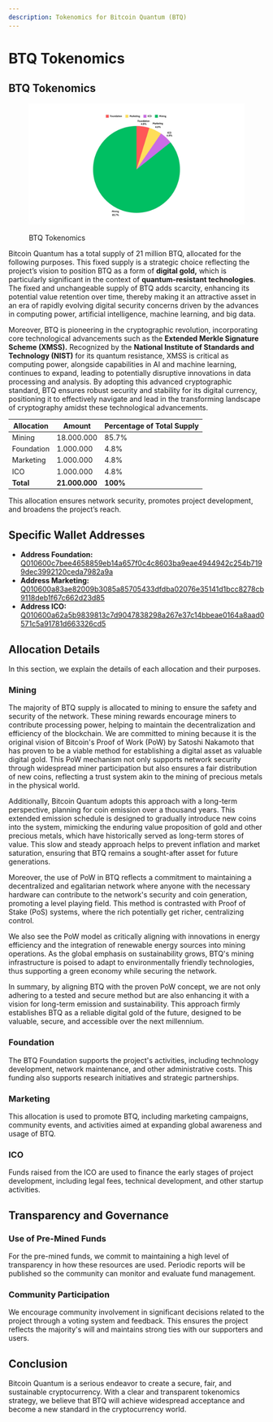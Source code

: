 ```yaml
---
description: Tokenomics for Bitcoin Quantum (BTQ)
---
```


# BTQ Tokenomics

## BTQ Tokenomics

<figure><img src=".gitbook/assets/Total Supply 21.000.000 BTQ.jpg" alt=""><figcaption><p>BTQ Tokenomics</p></figcaption></figure>

Bitcoin Quantum has a total supply of 21 million BTQ, allocated for the following purposes. This fixed supply is a strategic choice reflecting the project’s vision to position BTQ as a form of **digital gold,** which is particularly significant in the context of **quantum-resistant technologies**. The fixed and unchangeable supply of BTQ adds scarcity, enhancing its potential value retention over time, thereby making it an attractive asset in an era of rapidly evolving digital security concerns driven by the advances in computing power, artificial intelligence, machine learning, and big data.

Moreover, BTQ is pioneering in the cryptographic revolution, incorporating core technological advancements such as the **Extended Merkle Signature Scheme (XMSS).** Recognized by the **National Institute of Standards and Technology (NIST)** for its quantum resistance, XMSS is critical as computing power, alongside capabilities in AI and machine learning, continues to expand, leading to potentially disruptive innovations in data processing and analysis. By adopting this advanced cryptographic standard, BTQ ensures robust security and stability for its digital currency, positioning it to effectively navigate and lead in the transforming landscape of cryptography amidst these technological advancements.

| Allocation | Amount         | Percentage of Total Supply |
| ---------- | -------------- | -------------------------- |
| Mining     | 18.000.000     | 85.7%                      |
| Foundation | 1.000.000      | 4.8%                       |
| Marketing  | 1.000.000      | 4.8%                       |
| ICO        | 1.000.000      | 4.8%                       |
| **Total**  | **21.000.000** | **100%**                   |

This allocation ensures network security, promotes project development, and broadens the project’s reach.

## Specific Wallet Addresses

* **Address Foundation:** [Q010600c7bee4658859eb14a657f0c4c8603ba9eae4944942c254b7199dec3992120ceda7982a9a](https://explorer.bitcoinq.xyz/a/Q010600c7bee4658859eb14a657f0c4c8603ba9eae4944942c254b7199dec3992120ceda7982a9a)
* **Address Marketing:** [Q010600a83ae82009b3085a85705433dfdba02076e35141d1bcc8278cb9118deb1f67c662d23d85](https://explorer.bitcoinq.xyz/a/Q010600a83ae82009b3085a85705433dfdba02076e35141d1bcc8278cb9118deb1f67c662d23d85)
* **Address ICO:** [Q010600a62a5b9839813c7d9047838298a267e37c14bbeae0164a8aad0571c5a91781d663326cd5](https://explorer.bitcoinq.xyz/a/Q010600a62a5b9839813c7d9047838298a267e37c14bbeae0164a8aad0571c5a91781d663326cd5)

## Allocation Details

In this section, we explain the details of each allocation and their purposes.

### **Mining**

The majority of BTQ supply is allocated to mining to ensure the safety and security of the network. These mining rewards encourage miners to contribute processing power, helping to maintain the decentralization and efficiency of the blockchain. We are committed to mining because it is the original vision of Bitcoin's Proof of Work (PoW) by Satoshi Nakamoto that has proven to be a viable method for establishing a digital asset as valuable digital gold. This PoW mechanism not only supports network security through widespread miner participation but also ensures a fair distribution of new coins, reflecting a trust system akin to the mining of precious metals in the physical world.

Additionally, Bitcoin Quantum adopts this approach with a long-term perspective, planning for coin emission over a thousand years. This extended emission schedule is designed to gradually introduce new coins into the system, mimicking the enduring value proposition of gold and other precious metals, which have historically served as long-term stores of value. This slow and steady approach helps to prevent inflation and market saturation, ensuring that BTQ remains a sought-after asset for future generations.

Moreover, the use of PoW in BTQ reflects a commitment to maintaining a decentralized and egalitarian network where anyone with the necessary hardware can contribute to the network's security and coin generation, promoting a level playing field. This method is contrasted with Proof of Stake (PoS) systems, where the rich potentially get richer, centralizing control.

We also see the PoW model as critically aligning with innovations in energy efficiency and the integration of renewable energy sources into mining operations. As the global emphasis on sustainability grows, BTQ's mining infrastructure is poised to adapt to environmentally friendly technologies, thus supporting a green economy while securing the network.

In summary, by aligning BTQ with the proven PoW concept, we are not only adhering to a tested and secure method but are also enhancing it with a vision for long-term emission and sustainability. This approach firmly establishes BTQ as a reliable digital gold of the future, designed to be valuable, secure, and accessible over the next millennium.

### **Foundation**

The BTQ Foundation supports the project's activities, including technology development, network maintenance, and other administrative costs. This funding also supports research initiatives and strategic partnerships.

### **Marketing**

This allocation is used to promote BTQ, including marketing campaigns, community events, and activities aimed at expanding global awareness and usage of BTQ.

### **ICO**

Funds raised from the ICO are used to finance the early stages of project development, including legal fees, technical development, and other startup activities.

## Transparency and Governance

### Use of Pre-Mined Funds

For the pre-mined funds, we commit to maintaining a high level of transparency in how these resources are used. Periodic reports will be published so the community can monitor and evaluate fund management.

### Community Participation

We encourage community involvement in significant decisions related to the project through a voting system and feedback. This ensures the project reflects the majority's will and maintains strong ties with our supporters and users.

## Conclusion

Bitcoin Quantum is a serious endeavor to create a secure, fair, and sustainable cryptocurrency. With a clear and transparent tokenomics strategy, we believe that BTQ will achieve widespread acceptance and become a new standard in the cryptocurrency world.
